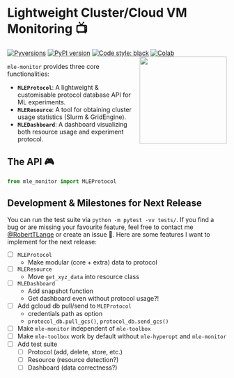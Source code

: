 # Lightweight Cluster/Cloud VM Monitoring 📺
[![Pyversions](https://img.shields.io/pypi/pyversions/mle-monitor.svg?style=flat-square)](https://pypi.python.org/pypi/mle-hyperopt)
[![PyPI version](https://badge.fury.io/py/mle-monitor.svg)](https://badge.fury.io/py/mle-hyperopt)
[![Code style: black](https://img.shields.io/badge/code%20style-black-000000.svg)](https://github.com/psf/black)
[![Colab](https://colab.research.google.com/assets/colab-badge.svg)](https://colab.research.google.com/github/RobertTLange/mle-monitor/blob/main/examples/getting_started.ipynb)
<a href="https://github.com/RobertTLange/mle-monitor/blob/main/docs/logo_transparent.png?raw=true"><img src="https://github.com/RobertTLange/mle-monitor/blob/main/docs/logo_transparent.png?raw=true" width="200" align="right" /></a>

`mle-monitor` provides three core functionalities:

- **`MLEProtocol`**: A lightweight & customisable protocol database API for ML experiments.
- **`MLEResource`**: A tool for obtaining cluster usage statistics (Slurm & GridEngine).
- **`MLEDashboard`**: A dashboard visualizing both resource usage and experiment protocol.

## The API 🎮

```python
from mle_monitor import MLEProtocol
```


## Development & Milestones for Next Release

You can run the test suite via `python -m pytest -vv tests/`. If you find a bug or are missing your favourite feature, feel free to contact me [@RobertTLange](https://twitter.com/RobertTLange) or create an issue :hugs:. Here are some features I want to implement for the next release:

- [ ] `MLEProtocol`
  - Make modular (core + extra) data to protocol
- [ ] `MLEResource`
  - Move `get_xyz_data` into resource class
- [ ] `MLEDashboard`
  - Add snapshot function
  - Get dashboard even without protocol usage?!
- [ ] Add gcloud db pull/send to `MLEProtocol`
  - credentials path as option
  - `protocol_db.pull_gcs()`, `protocol_db.send_gcs()`
- [ ] Make `mle-monitor` independent of `mle-toolbox`
- [ ] Make `mle-toolbox` work by default without `mle-hyperopt` and `mle-monitor`
- [ ] Add test suite
  - [ ] Protocol (add, delete, store, etc.)
  - [ ] Resource (resource detection?)
  - [ ] Dashboard (data correctness?)
